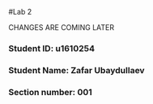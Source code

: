 #Lab 2

CHANGES ARE COMING LATER

### Student ID: u1610254
### Student Name: Zafar Ubaydullaev
### Section number: 001